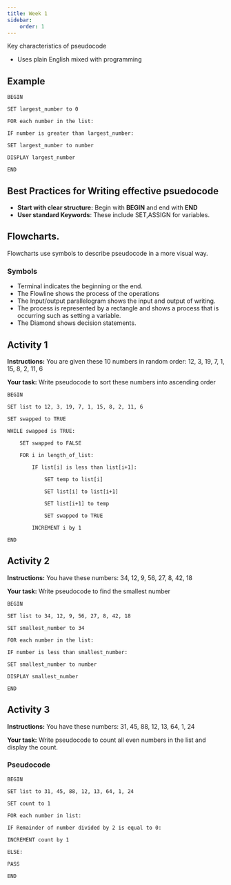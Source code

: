 ```yaml
---
title: Week 1
sidebar:
    order: 1
---
```


Key characteristics of pseudocode
- Uses plain English mixed with programming 

## Example

```
BEGIN

SET largest_number to 0

FOR each number in the list:

IF number is greater than largest_number:

SET largest_number to number

DISPLAY largest_number

END
```

## Best Practices for Writing effective psuedocode

- **Start with clear structure:** Begin with **BEGIN** and end with **END** 
- **User standard Keywords**: These include SET,ASSIGN for variables. 


## Flowcharts.

Flowcharts use symbols to describe pseudocode in a more visual way.


### Symbols

- Terminal indicates the beginning or the end.
- The Flowline shows the process of the operations
- The Input/output parallelogram shows the input and output of writing.
- The process is represented by a rectangle and shows a process that is occurring such as setting a variable.
- The Diamond shows decision statements.

## Activity 1

**Instructions:**
You are given these 10 numbers in random order:
12, 3, 19, 7, 1, 15, 8, 2, 11, 6

**Your task:**
Write pseudocode to sort these numbers into ascending order

```pseudocode
BEGIN

SET list to 12, 3, 19, 7, 1, 15, 8, 2, 11, 6

SET swapped to TRUE

WHILE swapped is TRUE:

    SET swapped to FALSE

    FOR i in length_of_list:

        IF list[i] is less than list[i+1]:

            SET temp to list[i]

            SET list[i] to list[i+1]

            SET list[i+1] to temp

            SET swapped to TRUE

        INCREMENT i by 1

END 

```

## Activity 2

**Instructions:**
You have these numbers:
34, 12, 9, 56, 27, 8, 42, 18

**Your task:**
Write pseudocode to find the smallest number
```
BEGIN 

SET list to 34, 12, 9, 56, 27, 8, 42, 18

SET smallest_number to 34

FOR each number in the list: 

IF number is less than smallest_number: 

SET smallest_number to number 

DISPLAY smallest_number 

END 
```

## Activity 3

**Instructions:**
You have these numbers:
31, 45, 88, 12, 13, 64, 1, 24

**Your task:**
Write pseudocode to count all even numbers in the list and display the count.

### Pseudocode

```
BEGIN

SET list to 31, 45, 88, 12, 13, 64, 1, 24

SET count to 1

FOR each number in list:

IF Remainder of number divided by 2 is equal to 0:

INCREMENT count by 1

ELSE:

PASS

END
```